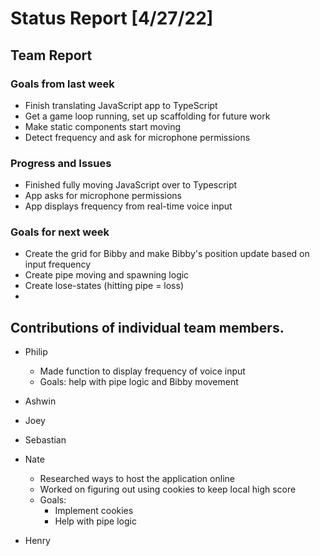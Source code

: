 # Status Report [4/27/22]

## Team Report
### Goals from last week
* Finish translating JavaScript app to TypeScript
* Get a game loop running, set up scaffolding for future work
* Make static components start moving
* Detect frequency and ask for microphone permissions
### Progress and Issues
* Finished fully moving JavaScript over to Typescript
* App asks for microphone permissions
* App displays frequency from real-time voice input
### Goals for next week
* Create the grid for Bibby and make Bibby's position update based on input frequency
* Create pipe moving and spawning logic
* Create lose-states (hitting pipe = loss)
* 

## Contributions of individual team members.
* Philip
	* Made function to display frequency of voice input
	* Goals: help with pipe logic and Bibby movement
* Ashwin
	
* Joey

* Sebastian

* Nate
	* Researched ways to host the application online 
	* Worked on figuring out using cookies to keep local high score
	* Goals: 
		* Implement cookies
		* Help with pipe logic 	

* Henry
